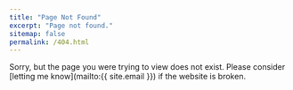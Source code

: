 ```yaml
---
title: "Page Not Found"
excerpt: "Page not found."
sitemap: false
permalink: /404.html
---
```


Sorry, but the page you were trying to view does not exist. Please consider [letting me know](mailto:{{ site.email }}) if the website is broken.
